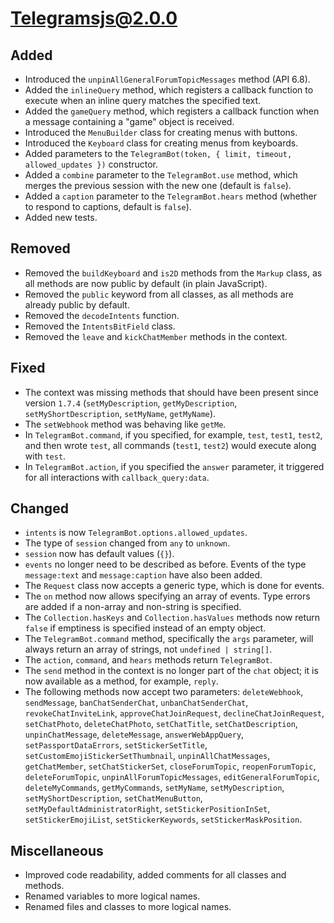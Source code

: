 # Telegramsjs@2.0.0

## Added
- Introduced the `unpinAllGeneralForumTopicMessages` method (API 6.8).
- Added the `inlineQuery` method, which registers a callback function to execute when an inline query matches the specified text.
- Added the `gameQuery` method, which registers a callback function when a message containing a "game" object is received.
- Introduced the `MenuBuilder` class for creating menus with buttons.
- Introduced the `Keyboard` class for creating menus from keyboards.
- Added parameters to the `TelegramBot(token, { limit, timeout, allowed_updates })` constructor.
- Added a `combine` parameter to the `TelegramBot.use` method, which merges the previous session with the new one (default is `false`).
- Added a `caption` parameter to the `TelegramBot.hears` method (whether to respond to captions, default is `false`).
- Added new tests.

## Removed
- Removed the `buildKeyboard` and `is2D` methods from the `Markup` class, as all methods are now public by default (in plain JavaScript).
- Removed the `public` keyword from all classes, as all methods are already public by default.
- Removed the `decodeIntents` function.
- Removed the `IntentsBitField` class.
- Removed the `leave` and `kickChatMember` methods in the context.

## Fixed
- The context was missing methods that should have been present since version `1.7.4` (`setMyDescription`, `getMyDescription`, `setMyShortDescription`, `setMyName`, `getMyName`).
- The `setWebhook` method was behaving like `getMe`.
- In `TelegramBot.command`, if you specified, for example, `test`, `test1`, `test2`, and then wrote `test`, all commands (`test1`, `test2`) would execute along with `test`.
- In `TelegramBot.action`, if you specified the `answer` parameter, it triggered for all interactions with `callback_query:data`.

## Changed
- `intents` is now `TelegramBot.options.allowed_updates`.
- The type of `session` changed from `any` to `unknown`.
- `session` now has default values (`{}`).
- `events` no longer need to be described as before. Events of the type `message:text` and `message:caption` have also been added.
- The `Request` class now accepts a generic type, which is done for events.
- The `on` method now allows specifying an array of events. Type errors are added if a non-array and non-string is specified.
- The `Collection.hasKeys` and `Collection.hasValues` methods now return `false` if emptiness is specified instead of an empty object.
- The `TelegramBot.command` method, specifically the `args` parameter, will always return an array of strings, not `undefined | string[]`.
- The `action`, `command`, and `hears` methods return `TelegramBot`.
- The `send` method in the context is no longer part of the `chat` object; it is now available as a method, for example, `reply`.
- The following methods now accept two parameters: `deleteWebhook`, `sendMessage`, `banChatSenderChat`, `unbanChatSenderChat`, `revokeChatInviteLink`, `approveChatJoinRequest`, `declineChatJoinRequest`, `setChatPhoto`, `deleteChatPhoto`, `setChatTitle`, `setChatDescription`, `unpinChatMessage`, `deleteMessage`, `answerWebAppQuery`, `setPassportDataErrors`, `setStickerSetTitle`, `setCustomEmojiStickerSetThumbnail`, `unpinAllChatMessages`, `getChatMember`, `setChatStickerSet`, `closeForumTopic`, `reopenForumTopic`, `deleteForumTopic`, `unpinAllForumTopicMessages`, `editGeneralForumTopic`, `deleteMyCommands`, `getMyCommands`, `setMyName`, `setMyDescription`, `setMyShortDescription`, `setChatMenuButton`, `setMyDefaultAdministratorRight`, `setStickerPositionInSet`, `setStickerEmojiList`, `setStickerKeywords`, `setStickerMaskPosition`.

## Miscellaneous
- Improved code readability, added comments for all classes and methods.
- Renamed variables to more logical names.
- Renamed files and classes to more logical names.
